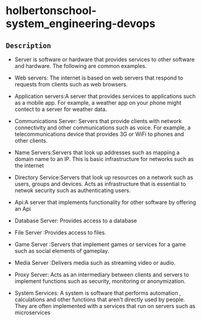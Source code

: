 # holbertonschool-system_engineering-devops
## `Description` 
 - Server is software or hardware that provides services to other software and hardware. The following are common examples.

 - Web servers: The internet is based on web servers that respond to requests from clients such as web browsers.

 - Application servers:A server that provides services to applications such as a mobile app. For example, a weather app on your phone might contect to a server for weather data.

- Communications Server: Servers that provide clients with network connectivity and other    communications   such as voice. For example, a telecommunications device that provides 3G or WiFi to phones and other clients.

- Name Servers:Servers that look up addresses such as mapping a domain name to an IP. This is basic infrastructure for networks  such as the internet

- Directory Service:Servers that look up resources on a network such as users, groups and devices. Acts as infrastructure that is essential to netwok security such as authenticating users.

- Api:A server that implements functionality for other software by offering an Api

- Database Server: Provides access to a database

- File Server :Provides access to files.
- Game Server :Servers that implement games or services for a game such as social elements of gameplay.
- Media Server :Delivers media such as streaming video or audio.
- Proxy Server: Acts as an intermediary between clients and servers to implement functions such as security, monitoring or anonymization.
- System Services: A system  is software that performs automation , calculations and other functions that aren't directly used by people. They are often implemented with a services that run on servers such as microservices